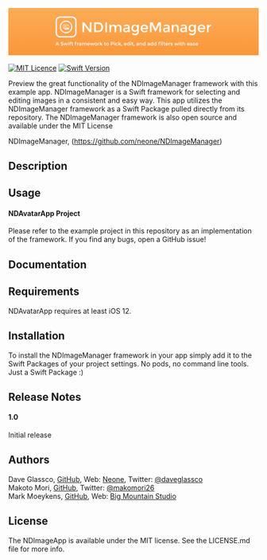 ![BannerImage](./Images/NDImageManagerGitHubBanner.png)

[![MIT Licence](https://badges.frapsoft.com/os/mit/mit.svg?v=103)](https://opensource.org/licenses/mit-license.php)
[![Swift Version](https://img.shields.io/badge/Language-Swift%202.2,%202.3,%203,%204%20&%205-orange.svg)](https://developer.apple.com/swift)


Preview the great functionality of the NDImageManager framework with this example app. NDImageManager is a Swift framework for selecting and editing images in a consistent and easy way. This app utilizes the NDImageManager framework as a Swift Package pulled directly from its repository. The NDImageManager framework is also open source and available under the MIT License 

NDImageManager, (https://github.com/neone/NDImageManager)

## Description

## Usage


#### NDAvatarApp Project

Please refer to the example project in this repository as an implementation of the framework. If you find any bugs, open a GitHub issue!


## Documentation


## Requirements

NDAvatarApp requires at least iOS 12.

## Installation

To install the NDImageManager framework in your app simply add it to the Swift Packages of your project settings. No pods, no command line tools. Just a Swift Package :)

## Release Notes

#### 1.0
Initial release

## Authors

Dave Glassco, [GitHub](https://github.com/neodave), Web: [Neone](https://www.neone.com), Twitter: [@daveglassco](https://twitter.com/daveglassco)  
Makoto Mori, [GitHub](https://github.com/makomori),  Twitter: [@makomori26](https://twitter.com/makomori26)  
Mark Moeykens, [GitHub](https://github.com/bigmountainstudio), Web: [Big Mountain Studio](https://www.bigmountainstudio.com)

## License

The NDImageApp is available under the MIT license. See the LICENSE.md file for more info.
